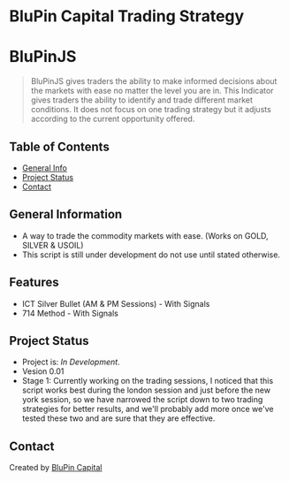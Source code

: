 # BluPin Capital Trading Strategy

# BluPinJS
> BluPinJS gives traders the ability to make informed decisions about the markets with ease no matter the level you are in. This Indicator gives traders the ability to identify and trade different market conditions. It does not focus on one trading strategy but it adjusts according to the current opportunity offered.
<!-- > Live demo [_here_](https://files.infodot.co.za). -->

## Table of Contents
* [General Info](#general-information)
* [Project Status](#project-status)
* [Contact](#contact)
<!-- * [License](#license) -->


## General Information
- A way to trade the commodity markets with ease. (Works on GOLD, SILVER & USOIL)
- This script is still under development do not use until stated otherwise.


## Features
- ICT Silver Bullet (AM & PM Sessions) - With Signals
- 714 Method - With Signals

## Project Status
- Project is: _In Development_.
- Vesion 0.01
- Stage 1: Currently working on the trading sessions, I noticed that this script works best during the london session and just before the new york session, so we have narrowed the script down to two trading strategies for better results, and we'll probably add more once we've tested these two and are sure that they are effective.

## Contact
Created by [BluPin Capital](https://www.blupincapital.com/)


<!-- Optional -->
<!-- ## License -->
<!-- This project is open source and available under the Mit License](). -->

<!-- You don't have to include all sections - just the one's relevant to your project -->


